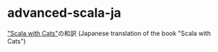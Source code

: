 # advanced-scala-ja
["Scala with Cats"](https://github.com/underscoreio/advanced-scala)の和訳 (Japanese translation of the book "Scala with Cats")
